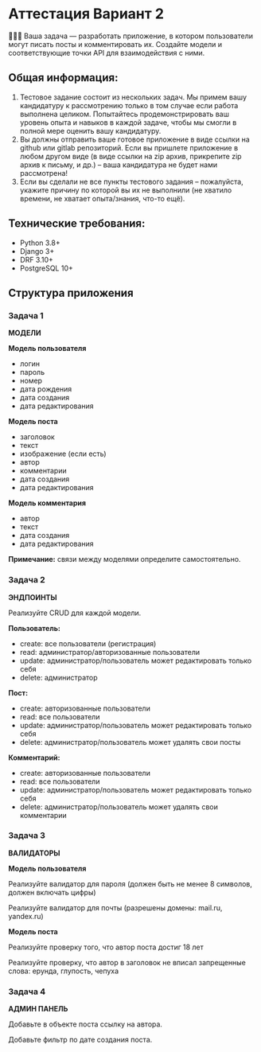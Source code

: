 # Аттестация Вариант 2

<aside>
🧑🏻‍💻 Ваша задача — разработать приложение, в котором пользователи могут писать посты и комментировать их. 
Создайте модели и соответствующие точки API для взаимодействия с ними.

</aside>

## Общая информация:

1. Тестовое задание состоит из нескольких задач. Мы примем вашу кандидатуру к рассмотрению только в том случае если
   работа выполнена целиком.
   Попытайтесь продемонстрировать ваш уровень опыта и навыков в каждой задаче, чтобы мы смогли в полной мере оценить
   вашу кандидатуру.
2. Вы должны отправить ваше готовое приложение в виде ссылки на github или gitlab репозиторий. Если вы пришлете
   приложение в любом другом виде (в виде ссылки на zip архив, прикрепите zip архив к письму, и др.) – ваша кандидатура
   не будет нами
   рассмотрена!
3. Если вы сделали не все пункты тестового задания – пожалуйста, укажите причину по которой вы их не выполнили (не
   хватило времени, не хватает опыта/знания, что-то ещё).

## Технические требования:

- Python 3.8+
- Django 3+
- DRF 3.10+
- PostgreSQL 10+

## Структура приложения

### Задача 1

**МОДЕЛИ**

**Модель пользователя**

- логин
- пароль
- номер
- дата рождения
- дата создания
- дата редактирования

**Модель поста**

- заголовок
- текст
- изображение (если есть)
- автор
- комментарии
- дата создания
- дата редактирования

**Модель комментария**

- автор
- текст
- дата создания
- дата редактирования

**Примечание:** связи между моделями определите самостоятельно.

### Задача 2

**ЭНДПОИНТЫ**

Реализуйте CRUD для каждой модели.

**Пользователь:**

- create: все пользователи (регистрация)
- read: администратор/авторизованные пользователи
- update: администратор/пользователь может редактировать только себя
- delete: администратор

**Пост:**

- create: авторизованные пользователи
- read: все пользователи
- update: администратор/пользователь может редактировать только себя
- delete: администратор/пользователь может удалять свои посты

**Комментарий:**

- create: авторизованные пользователи
- read: все пользователи
- update: администратор/пользователь может редактировать только себя
- delete: администратор/пользователь может удалять свои комментарии

### Задача 3

**ВАЛИДАТОРЫ**

**Модель пользователя**

Реализуйте валидатор для пароля (должен быть не менее 8 символов, должен включать цифры)

Реализуйте валидатор для почты (разрешены домены: mail.ru, yandex.ru)

**Модель поста**

Реализуйте проверку того, что автор поста достиг 18 лет

Реализуйте проверку, что автор в заголовок не вписал запрещенные слова: ерунда, глупость, чепуха

### Задача 4

**АДМИН ПАНЕЛЬ**

Добавьте в объекте поста ссылку на автора.

Добавьте фильтр по дате создания поста.